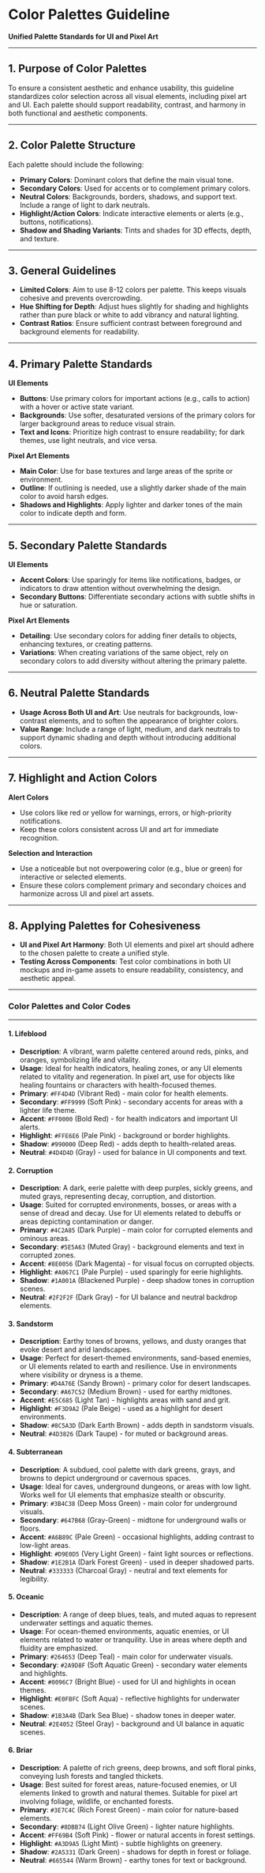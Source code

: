 # Color Palettes Guideline

**Unified Palette Standards for UI and Pixel Art**

---

## 1. **Purpose of Color Palettes**

To ensure a consistent aesthetic and enhance usability, this guideline standardizes color selection across all visual elements, including pixel art and UI. Each palette should support readability, contrast, and harmony in both functional and aesthetic components.

---

## 2. **Color Palette Structure**

Each palette should include the following:

- **Primary Colors**: Dominant colors that define the main visual tone.
- **Secondary Colors**: Used for accents or to complement primary colors.
- **Neutral Colors**: Backgrounds, borders, shadows, and support text. Include a range of light to dark neutrals.
- **Highlight/Action Colors**: Indicate interactive elements or alerts (e.g., buttons, notifications).
- **Shadow and Shading Variants**: Tints and shades for 3D effects, depth, and texture.

---

## 3. **General Guidelines**

- **Limited Colors**: Aim to use 8-12 colors per palette. This keeps visuals cohesive and prevents overcrowding.
- **Hue Shifting for Depth**: Adjust hues slightly for shading and highlights rather than pure black or white to add vibrancy and natural lighting.
- **Contrast Ratios**: Ensure sufficient contrast between foreground and background elements for readability.

---

## 4. **Primary Palette Standards**

**UI Elements**  
  - **Buttons**: Use primary colors for important actions (e.g., calls to action) with a hover or active state variant.
  - **Backgrounds**: Use softer, desaturated versions of the primary colors for larger background areas to reduce visual strain.
  - **Text and Icons**: Prioritize high contrast to ensure readability; for dark themes, use light neutrals, and vice versa.

**Pixel Art Elements**  
  - **Main Color**: Use for base textures and large areas of the sprite or environment.
  - **Outline**: If outlining is needed, use a slightly darker shade of the main color to avoid harsh edges.
  - **Shadows and Highlights**: Apply lighter and darker tones of the main color to indicate depth and form.

---

## 5. **Secondary Palette Standards**

**UI Elements**  
  - **Accent Colors**: Use sparingly for items like notifications, badges, or indicators to draw attention without overwhelming the design.
  - **Secondary Buttons**: Differentiate secondary actions with subtle shifts in hue or saturation.

**Pixel Art Elements**  
  - **Detailing**: Use secondary colors for adding finer details to objects, enhancing textures, or creating patterns.
  - **Variations**: When creating variations of the same object, rely on secondary colors to add diversity without altering the primary palette.

---

## 6. **Neutral Palette Standards**

- **Usage Across Both UI and Art**: Use neutrals for backgrounds, low-contrast elements, and to soften the appearance of brighter colors.
- **Value Range**: Include a range of light, medium, and dark neutrals to support dynamic shading and depth without introducing additional colors.

---

## 7. **Highlight and Action Colors**

**Alert Colors**  
  - Use colors like red or yellow for warnings, errors, or high-priority notifications. 
  - Keep these colors consistent across UI and art for immediate recognition.

**Selection and Interaction**  
  - Use a noticeable but not overpowering color (e.g., blue or green) for interactive or selected elements.
  - Ensure these colors complement primary and secondary choices and harmonize across UI and pixel art assets.

---

## 8. **Applying Palettes for Cohesiveness**

- **UI and Pixel Art Harmony**: Both UI elements and pixel art should adhere to the chosen palette to create a unified style.
- **Testing Across Components**: Test color combinations in both UI mockups and in-game assets to ensure readability, consistency, and aesthetic appeal.

---

### Color Palettes and Color Codes

---

#### 1. **Lifeblood**
   - **Description**: A vibrant, warm palette centered around reds, pinks, and oranges, symbolizing life and vitality.
   - **Usage**: Ideal for health indicators, healing zones, or any UI elements related to vitality and regeneration. In pixel art, use for objects like healing fountains or characters with health-focused themes.
   - **Primary**: `#FF4D4D` (Vibrant Red) - main color for health elements.
   - **Secondary**: `#FF9999` (Soft Pink) - secondary accents for areas with a lighter life theme.
   - **Accent**: `#FF0000` (Bold Red) - for health indicators and important UI alerts.
   - **Highlight**: `#FFE6E6` (Pale Pink) - background or border highlights.
   - **Shadow**: `#990000` (Deep Red) - adds depth to health-related areas.
   - **Neutral**: `#4D4D4D` (Gray) - used for balance in UI components and text.

#### 2. **Corruption**
   - **Description**: A dark, eerie palette with deep purples, sickly greens, and muted grays, representing decay, corruption, and distortion.
   - **Usage**: Suited for corrupted environments, bosses, or areas with a sense of dread and decay. Use for UI elements related to debuffs or areas depicting contamination or danger.
   - **Primary**: `#4C2A85` (Dark Purple) - main color for corrupted elements and ominous areas.
   - **Secondary**: `#5E5A63` (Muted Gray) - background elements and text in corrupted zones.
   - **Accent**: `#8E0056` (Dark Magenta) - for visual focus on corrupted objects.
   - **Highlight**: `#A067C1` (Pale Purple) - used sparingly for eerie highlights.
   - **Shadow**: `#1A001A` (Blackened Purple) - deep shadow tones in corruption scenes.
   - **Neutral**: `#2F2F2F` (Dark Gray) - for UI balance and neutral backdrop elements.

#### 3. **Sandstorm**
   - **Description**: Earthy tones of browns, yellows, and dusty oranges that evoke desert and arid landscapes.
   - **Usage**: Perfect for desert-themed environments, sand-based enemies, or UI elements related to earth and resilience. Use in environments where visibility or dryness is a theme.
   - **Primary**: `#D4A76E` (Sandy Brown) - primary color for desert landscapes.
   - **Secondary**: `#A67C52` (Medium Brown) - used for earthy midtones.
   - **Accent**: `#E5C685` (Light Tan) - highlights areas with sand and grit.
   - **Highlight**: `#F3D9A2` (Pale Beige) - used as a highlight for desert environments.
   - **Shadow**: `#8C5A3D` (Dark Earth Brown) - adds depth in sandstorm visuals.
   - **Neutral**: `#4D3826` (Dark Taupe) - for muted or background areas.

#### 4. **Subterranean**
   - **Description**: A subdued, cool palette with dark greens, grays, and browns to depict underground or cavernous spaces.
   - **Usage**: Ideal for caves, underground dungeons, or areas with low light. Works well for UI elements that emphasize stealth or obscurity.
   - **Primary**: `#3B4C38` (Deep Moss Green) - main color for underground visuals.
   - **Secondary**: `#647B68` (Gray-Green) - midtone for underground walls or floors.
   - **Accent**: `#A6B89C` (Pale Green) - occasional highlights, adding contrast to low-light areas.
   - **Highlight**: `#D9E0D5` (Very Light Green) - faint light sources or reflections.
   - **Shadow**: `#1E2B1A` (Dark Forest Green) - used in deeper shadowed parts.
   - **Neutral**: `#333333` (Charcoal Gray) - neutral and text elements for legibility.

#### 5. **Oceanic**
   - **Description**: A range of deep blues, teals, and muted aquas to represent underwater settings and aquatic themes.
   - **Usage**: For ocean-themed environments, aquatic enemies, or UI elements related to water or tranquility. Use in areas where depth and fluidity are emphasized.
   - **Primary**: `#264653` (Deep Teal) - main color for underwater visuals.
   - **Secondary**: `#2A9D8F` (Soft Aquatic Green) - secondary water elements and highlights.
   - **Accent**: `#0096C7` (Bright Blue) - used for UI and highlights in ocean themes.
   - **Highlight**: `#E0FBFC` (Soft Aqua) - reflective highlights for underwater scenes.
   - **Shadow**: `#1B3A4B` (Dark Sea Blue) - shadow tones in deeper water.
   - **Neutral**: `#2E4052` (Steel Gray) - background and UI balance in aquatic scenes.

#### 6. **Briar**
   - **Description**: A palette of rich greens, deep browns, and soft floral pinks, conveying lush forests and tangled thickets.
   - **Usage**: Best suited for forest areas, nature-focused enemies, or UI elements linked to growth and natural themes. Suitable for pixel art involving foliage, wildlife, or enchanted forests.
   - **Primary**: `#3E7C4C` (Rich Forest Green) - main color for nature-based elements.
   - **Secondary**: `#8DBB74` (Light Olive Green) - lighter nature highlights.
   - **Accent**: `#FF69B4` (Soft Pink) - flower or natural accents in forest settings.
   - **Highlight**: `#A3D9A5` (Light Mint) - subtle highlights on greenery.
   - **Shadow**: `#2A5331` (Dark Green) - shadows for depth in forest or foliage.
   - **Neutral**: `#665544` (Warm Brown) - earthy tones for text or background.
